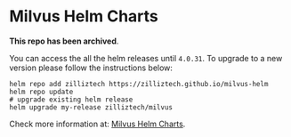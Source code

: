 # Milvus Helm Charts

**This repo has been archived**. 

You can access the all the helm releases until `4.0.31`. To upgrade to a new version please follow the instructions below:

```
helm repo add zilliztech https://zilliztech.github.io/milvus-helm
helm repo update
# upgrade existing helm release
helm upgrade my-release zilliztech/milvus
```

Check more information at: [Milvus Helm Charts](https://github.com/zilliztech/milvus-helm).
